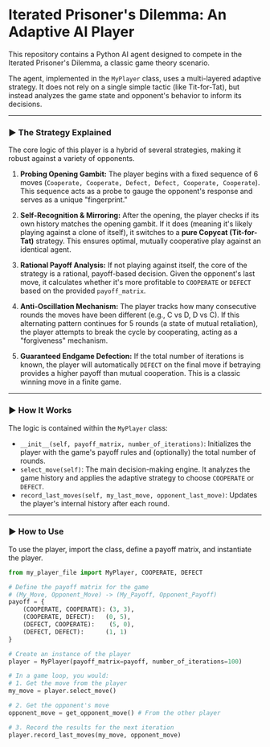 # Iterated Prisoner's Dilemma: An Adaptive AI Player

This repository contains a Python AI agent designed to compete in the Iterated Prisoner's Dilemma, a classic game theory scenario.

The agent, implemented in the `MyPlayer` class, uses a multi-layered adaptive strategy. It does not rely on a single simple tactic (like Tit-for-Tat), but instead analyzes the game state and opponent's behavior to inform its decisions.

---

### ► The Strategy Explained

The core logic of this player is a hybrid of several strategies, making it robust against a variety of opponents.

1.  **Probing Opening Gambit:** The player begins with a fixed sequence of 6 moves (`Cooperate, Cooperate, Defect, Defect, Cooperate, Cooperate`). This sequence acts as a probe to gauge the opponent's response and serves as a unique "fingerprint."

2.  **Self-Recognition & Mirroring:** After the opening, the player checks if its own history matches the opening gambit. If it does (meaning it's likely playing against a clone of itself), it switches to a **pure Copycat (Tit-for-Tat)** strategy. This ensures optimal, mutually cooperative play against an identical agent.

3.  **Rational Payoff Analysis:** If not playing against itself, the core of the strategy is a rational, payoff-based decision. Given the opponent's last move, it calculates whether it's more profitable to `COOPERATE` or `DEFECT` based on the provided `payoff_matrix`.

4.  **Anti-Oscillation Mechanism:** The player tracks how many consecutive rounds the moves have been different (e.g., C vs D, D vs C). If this alternating pattern continues for 5 rounds (a state of mutual retaliation), the player attempts to break the cycle by cooperating, acting as a "forgiveness" mechanism.

5.  **Guaranteed Endgame Defection:** If the total number of iterations is known, the player will automatically `DEFECT` on the final move if betraying provides a higher payoff than mutual cooperation. This is a classic winning move in a finite game.

---

### ► How It Works

The logic is contained within the `MyPlayer` class:

-   `__init__(self, payoff_matrix, number_of_iterations)`: Initializes the player with the game's payoff rules and (optionally) the total number of rounds.
-   `select_move(self)`: The main decision-making engine. It analyzes the game history and applies the adaptive strategy to choose `COOPERATE` or `DEFECT`.
-   `record_last_moves(self, my_last_move, opponent_last_move)`: Updates the player's internal history after each round.

---

### ► How to Use

To use the player, import the class, define a payoff matrix, and instantiate the player.

```python
from my_player_file import MyPlayer, COOPERATE, DEFECT

# Define the payoff matrix for the game
# (My_Move, Opponent_Move) -> (My_Payoff, Opponent_Payoff)
payoff = {
    (COOPERATE, COOPERATE): (3, 3),
    (COOPERATE, DEFECT):   (0, 5),
    (DEFECT, COOPERATE):    (5, 0),
    (DEFECT, DEFECT):      (1, 1)
}

# Create an instance of the player
player = MyPlayer(payoff_matrix=payoff, number_of_iterations=100)

# In a game loop, you would:
# 1. Get the move from the player
my_move = player.select_move()

# 2. Get the opponent's move
opponent_move = get_opponent_move() # From the other player

# 3. Record the results for the next iteration
player.record_last_moves(my_move, opponent_move)
